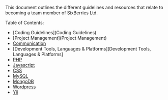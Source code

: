 This document outlines the different guidelines and resources that relate to becoming a team member of SixBerries Ltd. 

Table of Contents:

* [Coding Guidelines](Coding Guidelines)
* [Project Management](Project Management)
* [Communication](Communication)
* [Development Tools, Languages & Platforms](Development Tools, Languages & Platforms]
 * [PHP](PHP)
 * [Javascript](Javascript)
 * [CSS](CSS)
 * [MySQL](MySQL)
 * [MongoDB](MongoDB)
 * [Wordpress](Wordpress)
 * [Yii](Wordpress)